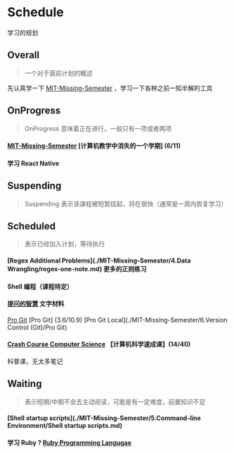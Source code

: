 # Schedule

学习的规划

## Overall

> 一个对于面前计划的概述

先认真学一下 [MIT-Missing-Semester](https://csdiy.wiki/%E7%BC%96%E7%A8%8B%E5%85%A5%E9%97%A8/MIT-Missing-Semester/) ，学习一下各种之前一知半解的工具

## OnProgress

> OnProgress 意味着正在进行，一般只有一项或者两项

#### [MIT-Missing-Semester](https://csdiy.wiki/%E7%BC%96%E7%A8%8B%E5%85%A5%E9%97%A8/MIT-Missing-Semester/) [计算机教学中消失的一个学期] (6/11)
#### 学习 React Native

## Suspending

>Suspending 表示该课程被短暂挂起，将在很快（通常是一周内恢复学习）

## Scheduled

>表示已经加入计划，等待执行

#### [Regex Additional Problems](./MIT-Missing-Semester/4.Data Wrangling/regex-one-note.md) 更多的正则练习

#### Shell 编程（课程待定）

#### [提问的智慧](https://github.com/ryanhanwu/How-To-Ask-Questions-The-Smart-Way/tree/main) 文字材料

[Pro Git](https://git-scm.com/book/en/v2) [Pro Git] (3.6/10.9) [Pro Git Local](./MIT-Missing-Semester/6.Version Control (Git)/Pro Git)

#### [Crash Course Computer Science](https://www.bilibili.com/video/BV1EW411u7th/?vd_source=3c6a30ba41ba4e1e1d42b66d5c0a7e70) 【计算机科学速成课】(14/40)

科普课，无太多笔记

## Waiting

> 表示短期/中期不会去主动阅读，可能是有一定难度，前置知识不足

#### [Shell startup scripts](./MIT-Missing-Semester/5.Command-line Environment/Shell startup scripts.md)

#### 学习 Ruby ? [Ruby Programming Langugae](https://www.ruby-lang.org/en/)

